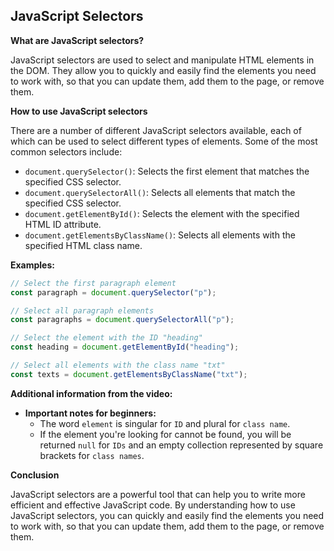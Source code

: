 ## JavaScript Selectors

**What are JavaScript selectors?**

JavaScript selectors are used to select and manipulate HTML elements in the DOM. They allow you to quickly and easily find the elements you need to work with, so that you can update them, add them to the page, or remove them.

**How to use JavaScript selectors**

There are a number of different JavaScript selectors available, each of which can be used to select different types of elements. Some of the most common selectors include:

- `document.querySelector()`: Selects the first element that matches the specified CSS selector.
- `document.querySelectorAll()`: Selects all elements that match the specified CSS selector.
- `document.getElementById()`: Selects the element with the specified HTML ID attribute.
- `document.getElementsByClassName()`: Selects all elements with the specified HTML class name.

**Examples:**

```javascript
// Select the first paragraph element
const paragraph = document.querySelector("p");

// Select all paragraph elements
const paragraphs = document.querySelectorAll("p");

// Select the element with the ID "heading"
const heading = document.getElementById("heading");

// Select all elements with the class name "txt"
const texts = document.getElementsByClassName("txt");
```

**Additional information from the video:**

- **Important notes for beginners:**
  - The word `element` is singular for `ID` and plural for `class name`.
  - If the element you're looking for cannot be found, you will be returned `null` for `IDs` and an empty collection represented by square brackets for `class names`.

**Conclusion**

JavaScript selectors are a powerful tool that can help you to write more efficient and effective JavaScript code. By understanding how to use JavaScript selectors, you can quickly and easily find the elements you need to work with, so that you can update them, add them to the page, or remove them.
